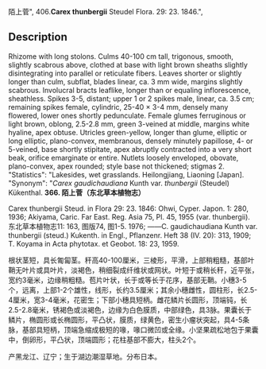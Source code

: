 陌上菅",
406.**Carex thunbergii** Steudel Flora. 29: 23. 1846.",

## Description
Rhizome with long stolons. Culms 40-100 cm tall, trigonous, smooth, slightly scabrous above, clothed at base with light brown sheaths slightly disintegrating into parallel or reticulate fibers. Leaves shorter or slightly longer than culm, subflat, blades linear, ca. 3 mm wide, margins slightly scabrous. Involucral bracts leaflike, longer than or equaling inflorescence, sheathless. Spikes 3-5, distant; upper 1 or 2 spikes male, linear, ca. 3.5 cm; remaining spikes female, cylindric, 25-40 × 3-4 mm, densely many flowered, lower ones shortly pedunculate. Female glumes ferruginous or light brown, oblong, 2.5-2.8 mm, green 3-veined at middle, margins white hyaline, apex obtuse. Utricles green-yellow, longer than glume, elliptic or long elliptic, plano-convex, membranous, densely minutely papillose, 4- or 5-veined, base shortly stipitate, apex abruptly contracted into a very short beak, orifice emarginate or entire. Nutlets loosely enveloped, obovate, plano-convex, apex rounded; style base not thickened; stigmas 2.
  "Statistics": "Lakesides, wet grasslands. Heilongjiang, Liaoning [Japan].
  "Synonym": "*Carex gaudichaudiana* Kunth var. *thunbergii* (Steudel) Kükenthal.
**366. 陌上菅（东北草本植物志）**

Carex thunbergii Steud. in Flora 29: 23. 1846: Ohwi, Cyper. Japon. 1: 280, 1936; Akiyama, Caric. Far East. Reg. Asia 75, Pl. 45, 1955 (var. thunbergii). 东北草本植物志11: 163, 图版74, 图1-5. 1976; ——C. gaudichaudiana Kunth var. thunbergii (steud.) Kukenth. in Engl., Pflanzenr. Heft 38 (IV. 20): 313, 1909; T. Koyama in Acta phytotax. et Geobot. 18: 23, 1959.

根状茎短，具长匍匐茎。秆高40-100厘米，三棱形，平滑，上部稍粗糙，基部叶鞘无叶片或具叶片，淡褐色，稍细裂成纤维状或网状。叶短于或稍长秆，近平张，宽约3毫米，边缘稍粗糙。苞片叶状，长于或等长于花序，基部无鞘。小穗3-5个，远离，上部1-2个雄性，线形，长约3.5厘米；其余小穗雌性，圆柱形，长2.5-4厘米，宽3-4毫米，花密生；下部小穗具短柄。雌花鳞片长圆形，顶端钝，长2.5-2.8毫米，锈褐色或淡褐色，边缘为白色膜质，中部绿色，具3脉。果囊长于鳞片，椭圆形或长椭圆形，平凸状，膜质，绿黄色，密生小瘤状突起，具4-5条脉，基部具短柄，顶端急缩成极短的喙，喙口微凹或全缘。小坚果疏松地包于果囊中，倒卵形，平凸状，顶端圆形；花柱基部不膨大，柱头2个。

产黑龙江、辽宁；生于湖边潮湿草地。分布日本。

